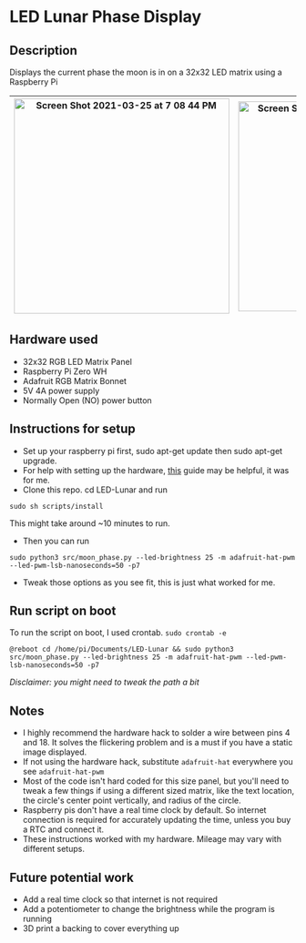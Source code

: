 # LED Lunar Phase Display

## Description

Displays the current phase the moon is in on a 32x32 LED matrix using a Raspberry Pi

|<img width="378" alt="Screen Shot 2021-03-25 at 7 08 44 PM" src="https://user-images.githubusercontent.com/24940289/112554918-98ed4300-8d9d-11eb-9c1b-a25d4d1f805a.png">|<img width="369" alt="Screen Shot 2021-03-25 at 7 09 02 PM" src="https://user-images.githubusercontent.com/24940289/112554920-9ab70680-8d9d-11eb-900e-de987798fa4f.png">|
|-----|-----|

## Hardware used

- 32x32 RGB LED Matrix Panel
- Raspberry Pi Zero WH
- Adafruit RGB Matrix Bonnet
- 5V 4A power supply
- Normally Open (NO) power button

## Instructions for setup

- Set up your raspberry pi first, sudo apt-get update then sudo apt-get upgrade.
- For help with setting up the hardware, [this](https://learn.adafruit.com/adafruit-rgb-matrix-bonnet-for-raspberry-pi/driving-matrices) guide may be helpful, it was for me.
- Clone this repo. cd LED-Lunar and run
```
sudo sh scripts/install
```
This might take around ~10 minutes to run.

- Then you can run
```
sudo python3 src/moon_phase.py --led-brightness 25 -m adafruit-hat-pwm --led-pwm-lsb-nanoseconds=50 -p7
```
- Tweak those options as you see fit, this is just what worked for me.

## Run script on boot
To run the script on boot, I used crontab.
`sudo crontab -e`
```
@reboot cd /home/pi/Documents/LED-Lunar && sudo python3 src/moon_phase.py --led-brightness 25 -m adafruit-hat-pwm --led-pwm-lsb-nanoseconds=50 -p7
```

<i>Disclaimer: you might need to tweak the path a bit </i>

## Notes
- I highly recommend the hardware hack to solder a wire between pins 4 and 18. It solves the flickering problem and is a must if you have a static image displayed.
- If not using the hardware hack, substitute `adafruit-hat` everywhere you see `adafruit-hat-pwm` 
- Most of the code isn't hard coded for this size panel, but you'll need to tweak a few things if using a different sized matrix, like the text location, the circle's center point vertically, and radius of the circle.
- Raspberry pis don't have a real time clock by default. So internet connection is required for accurately updating the time, unless you buy a RTC and connect it.
- These instructions worked with my hardware. Mileage may vary with different setups.

## Future potential work
- Add a real time clock so that internet is not required
- Add a potentiometer to change the brightness while the program is running
- 3D print a backing to cover everything up
